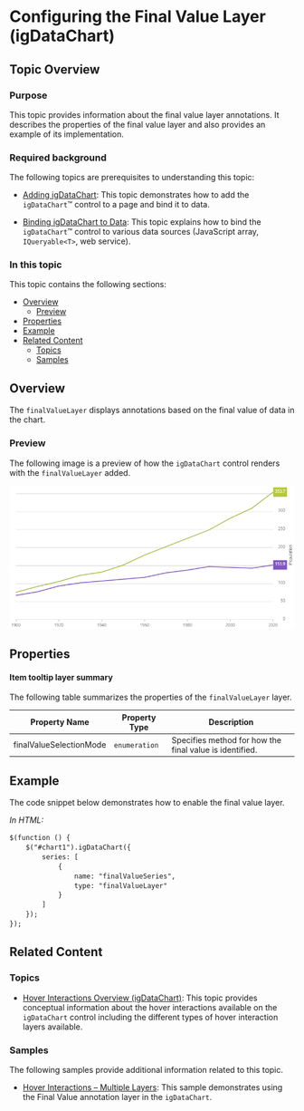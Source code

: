 ﻿<!--
|metadata|
{
    "fileName": "hoverinteractions-final-value-layer",
    "controlName": "",
    "tags": []
}
|metadata|
-->

# Configuring the Final Value Layer (igDataChart)


## Topic Overview

### Purpose


This topic provides information about the final value layer annotations. It describes the properties of the final value layer and also provides an example of its implementation.

### Required background

The following topics are prerequisites to understanding this topic:

- [Adding igDataChart](igDataChart-Adding.html): This topic demonstrates how to add the `igDataChart`™ control to a page and bind it to data.

- [Binding igDataChart to Data](igDataChart-DataBinding.html): This topic explains how to bind the `igDataChart`™ control to various data sources (JavaScript array, `IQueryable<T>`, web service).




### In this topic

This topic contains the following sections:

-   [Overview](#overview)
	-   [Preview](#preview)
-   [Properties](#properties)
-   [Example](#example)
-   [Related Content](#related-content)
    -   [Topics](#topics)
    -   [Samples](#samples)



## <a id="overview"></a> Overview

The `finalValueLayer` displays annotations based on the final value of data in the chart.

### <a id="preview"></a> Preview

The following image is a preview of how the `igDataChart` control renders with the `finalValueLayer` added.

![](images/jQuery_Final_Value_Layer_01.png)


## <a id="properties"></a> Properties

#### Item tooltip layer summary

The following table summarizes the properties of the `finalValueLayer` layer.

Property Name | Property Type | Description
---|---|---
finalValueSelectionMode | `enumeration` | Specifies method for how the final value is identified.

## <a id="example"></a> Example

The code snippet below demonstrates how to enable the final value layer.

*In HTML:*

```html
$(function () {
    $("#chart1").igDataChart({
        series: [
            {
                name: "finalValueSeries",
                type: "finalValueLayer"
            }
        ]
    });
});
```


## <a id="related-content"></a>Related Content

### <a id="topics"></a>Topics

- [Hover Interactions Overview (igDataChart)](HoverInteractions-Hover-Interactions-Overview.html): This topic provides conceptual information about the hover interactions available on the `igDataChart` control including the different types of hover interaction layers available.


### <a id="samples"></a>Samples

The following samples provide additional information related to this topic.

- [Hover Interactions – Multiple Layers](%%SamplesUrl%%/data-chart/final-value-layer): This sample demonstrates using the Final Value annotation layer in the `igDataChart`.
